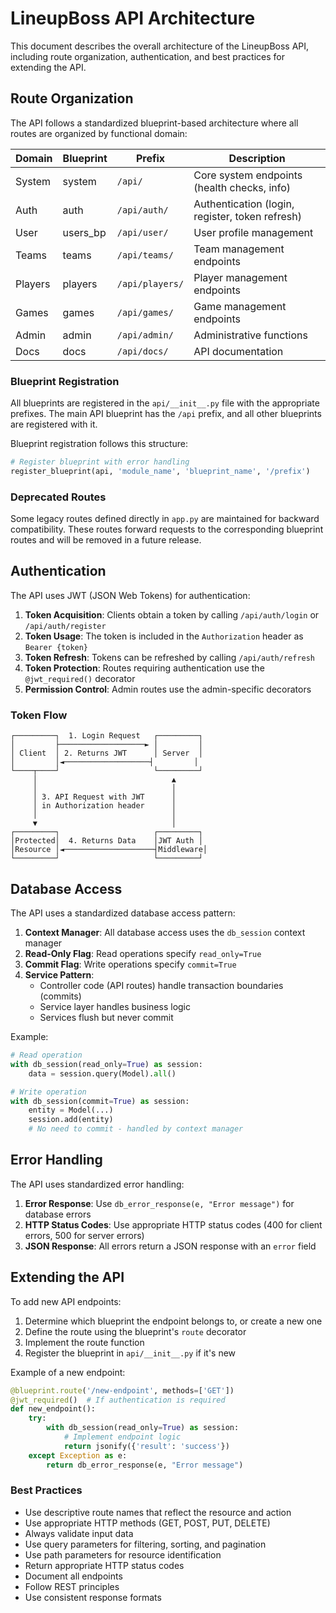 # LineupBoss API Architecture

This document describes the overall architecture of the LineupBoss API, including route organization, authentication, and best practices for extending the API.

## Route Organization

The API follows a standardized blueprint-based architecture where all routes are organized by functional domain:

| Domain | Blueprint | Prefix | Description |
|--------|-----------|--------|-------------|
| System | system | `/api/` | Core system endpoints (health checks, info) |
| Auth | auth | `/api/auth/` | Authentication (login, register, token refresh) |
| User | users_bp | `/api/user/` | User profile management |
| Teams | teams | `/api/teams/` | Team management endpoints |
| Players | players | `/api/players/` | Player management endpoints |
| Games | games | `/api/games/` | Game management endpoints |
| Admin | admin | `/api/admin/` | Administrative functions |
| Docs | docs | `/api/docs/` | API documentation |

### Blueprint Registration

All blueprints are registered in the `api/__init__.py` file with the appropriate prefixes. The main API blueprint has the `/api` prefix, and all other blueprints are registered with it.

Blueprint registration follows this structure:
```python
# Register blueprint with error handling
register_blueprint(api, 'module_name', 'blueprint_name', '/prefix')
```

### Deprecated Routes

Some legacy routes defined directly in `app.py` are maintained for backward compatibility. These routes forward requests to the corresponding blueprint routes and will be removed in a future release.

## Authentication

The API uses JWT (JSON Web Tokens) for authentication:

1. **Token Acquisition**: Clients obtain a token by calling `/api/auth/login` or `/api/auth/register`
2. **Token Usage**: The token is included in the `Authorization` header as `Bearer {token}`
3. **Token Refresh**: Tokens can be refreshed by calling `/api/auth/refresh`
4. **Token Protection**: Routes requiring authentication use the `@jwt_required()` decorator
5. **Permission Control**: Admin routes use the admin-specific decorators

### Token Flow

```
┌─────────┐  1. Login Request   ┌─────────┐
│         ├───────────────────► │         │
│ Client  │ 2. Returns JWT      │ Server  │
│         │◄───────────────────┤         │
└────┬────┘                     └─────────┘
     │                              ▲
     │                              │
     │ 3. API Request with JWT      │
     │ in Authorization header      │
     │                              │
     ▼                              │
┌─────────┐                     ┌─────────┐
│Protected│  4. Returns Data    │JWT Auth │
│Resource │◄────────────────────┤Middleware│
└─────────┘                     └─────────┘
```

## Database Access

The API uses a standardized database access pattern:

1. **Context Manager**: All database access uses the `db_session` context manager
2. **Read-Only Flag**: Read operations specify `read_only=True`
3. **Commit Flag**: Write operations specify `commit=True`
4. **Service Pattern**: 
   - Controller code (API routes) handle transaction boundaries (commits)
   - Service layer handles business logic
   - Services flush but never commit

Example:
```python
# Read operation
with db_session(read_only=True) as session:
    data = session.query(Model).all()

# Write operation
with db_session(commit=True) as session:
    entity = Model(...)
    session.add(entity)
    # No need to commit - handled by context manager
```

## Error Handling

The API uses standardized error handling:

1. **Error Response**: Use `db_error_response(e, "Error message")` for database errors
2. **HTTP Status Codes**: Use appropriate HTTP status codes (400 for client errors, 500 for server errors)
3. **JSON Response**: All errors return a JSON response with an `error` field

## Extending the API

To add new API endpoints:

1. Determine which blueprint the endpoint belongs to, or create a new one
2. Define the route using the blueprint's `route` decorator
3. Implement the route function
4. Register the blueprint in `api/__init__.py` if it's new

Example of a new endpoint:
```python
@blueprint.route('/new-endpoint', methods=['GET'])
@jwt_required()  # If authentication is required
def new_endpoint():
    try:
        with db_session(read_only=True) as session:
            # Implement endpoint logic
            return jsonify({'result': 'success'})
    except Exception as e:
        return db_error_response(e, "Error message")
```

### Best Practices

- Use descriptive route names that reflect the resource and action
- Use appropriate HTTP methods (GET, POST, PUT, DELETE)
- Always validate input data
- Use query parameters for filtering, sorting, and pagination
- Use path parameters for resource identification
- Return appropriate HTTP status codes
- Document all endpoints
- Follow REST principles
- Use consistent response formats